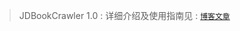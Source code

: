 > JDBookCrawler 1.0 : 详细介绍及使用指南见 : [`博客文章`](https://yubuntu0109.github.io/2019/07/14/%E5%B0%8F%E7%88%AC%E8%99%AB-JDBookCrawler-V1-0/)
